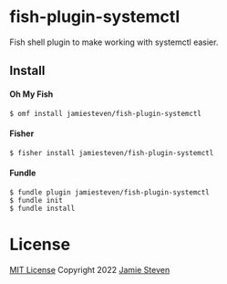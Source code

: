 
fish-plugin-systemctl
=====================

Fish shell plugin to make working with systemctl easier.

Install
-------

#### Oh My Fish

```fish
$ omf install jamiesteven/fish-plugin-systemctl
```

#### Fisher
```fish
$ fisher install jamiesteven/fish-plugin-systemctl
```

#### Fundle
```fish
$ fundle plugin jamiesteven/fish-plugin-systemctl
$ fundle init
$ fundle install

```

License
=======

[MIT License](http://opensource.org/licenses/MIT) Copyright 2022 [Jamie Steven](http://github.com/jamiesteven)